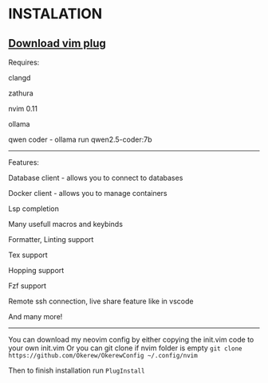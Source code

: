 # INSTALATION
[Download vim plug](https://github.com/junegunn/vim-plug)
--------------------------------------------------------

Requires: 

clangd 

zathura

nvim 0.11

ollama

qwen coder - ollama run qwen2.5-coder:7b

----- 

Features:

Database client - allows you to connect to databases

Docker client - allows you to manage containers

Lsp completion

Many usefull macros and keybinds

Formatter, Linting support

Tex support

Hopping support

Fzf support

Remote ssh connection, live share feature like in vscode 

And many more!

----

You can download my neovim config by either copying the init.vim code to your own init.vim
Or you can git clone if nvim folder is empty `git clone https://github.com/Okerew/OkerewConfig ~/.config/nvim`

Then to finish installation run `PlugInstall`
